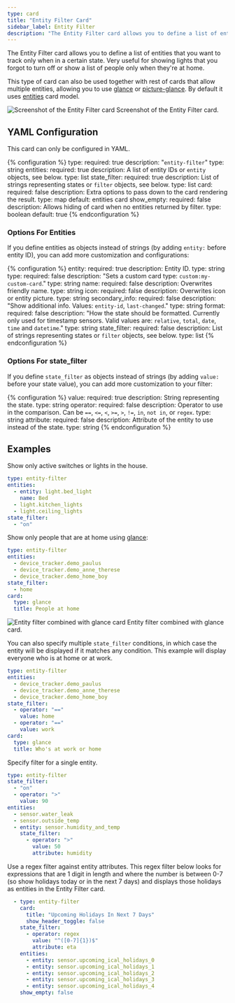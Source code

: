 ```yaml
---
type: card
title: "Entity Filter Card"
sidebar_label: Entity Filter
description: "The Entity Filter card allows you to define a list of entities that you want to track only when in a certain state. Very useful for showing lights that you forgot to turn off or show a list of people only when they're at home. "
---
```


The Entity Filter card allows you to define a list of entities that you want to track only when in a certain state. Very useful for showing lights that you forgot to turn off or show a list of people only when they're at home.

This type of card can also be used together with rest of cards that allow multiple entities, allowing you to use [glance](/lovelace/glance/) or [picture-glance](/lovelace/picture-glance/). By default it uses [entities](/lovelace/entities/) card model.

<p class='img'>
<img src='/images/lovelace/lovelace_entity_filter.png' alt='Screenshot of the Entity Filter card'>
Screenshot of the Entity Filter card.
</p>

## YAML Configuration

This card can only be configured in YAML.

{% configuration %}
type:
  required: true
  description: "`entity-filter`"
  type: string
entities:
  required: true
  description: A list of entity IDs or `entity` objects, see below.
  type: list
state_filter:
  required: true
  description: List of strings representing states or `filter` objects, see below.
  type: list
card:
  required: false
  description: Extra options to pass down to the card rendering the result.
  type: map
  default: entities card
show_empty:
  required: false
  description: Allows hiding of card when no entities returned by filter.
  type: boolean
  default: true
{% endconfiguration %}

### Options For Entities

If you define entities as objects instead of strings (by adding `entity:` before entity ID), you can add more customization and configurations:

{% configuration %}
entity:
  required: true
  description: Entity ID.
  type: string
type:
  required: false
  description: "Sets a custom card type: `custom:my-custom-card`."
  type: string
name:
  required: false
  description: Overwrites friendly name.
  type: string
icon:
  required: false
  description: Overwrites icon or entity picture.
  type: string
secondary_info:
  required: false
  description: "Show additional info. Values: `entity-id`, `last-changed`."
  type: string
format:
  required: false
  description: "How the state should be formatted. Currently only used for timestamp sensors. Valid values are: `relative`, `total`, `date`, `time` and `datetime`."
  type: string
state_filter:
  required: false
  description: List of strings representing states or `filter` objects, see below.
  type: list
{% endconfiguration %}

### Options For state_filter

If you define `state_filter` as objects instead of strings (by adding `value:` before your state value), you can add more customization to your filter:

{% configuration %}
value:
  required: true
  description: String representing the state.
  type: string
operator:
  required: false
  description: Operator to use in the comparison. Can be `==`, `<=`, `<`, `>=`, `>`, `!=`, `in`, `not in`, or `regex`.
  type: string
attribute:
  required: false
  description: Attribute of the entity to use instead of the state.
  type: string
{% endconfiguration %}

## Examples

Show only active switches or lights in the house.

```yaml
type: entity-filter
entities:
  - entity: light.bed_light
    name: Bed
  - light.kitchen_lights
  - light.ceiling_lights
state_filter:
  - "on"
```

Show only people that are at home using [glance](/lovelace/glance/):

```yaml
type: entity-filter
entities:
  - device_tracker.demo_paulus
  - device_tracker.demo_anne_therese
  - device_tracker.demo_home_boy
state_filter:
  - home
card:
  type: glance
  title: People at home
```

<p class='img'>
  <img src='/images/lovelace/lovelace_entity_filter_glance.png' alt='Entity filter combined with glance card'>
  Entity filter combined with glance card.
</p>

You can also specify multiple `state_filter` conditions, in which case the entity will be displayed if it matches any condition. This example will display everyone who is at home or at work.

```yaml
type: entity-filter
entities:
  - device_tracker.demo_paulus
  - device_tracker.demo_anne_therese
  - device_tracker.demo_home_boy
state_filter:
  - operator: "=="
    value: home
  - operator: "=="
    value: work    
card:
  type: glance
  title: Who's at work or home
```

Specify filter for a single entity.

```yaml
type: entity-filter
state_filter:
  - "on"
  - operator: ">"
    value: 90
entities:
  - sensor.water_leak
  - sensor.outside_temp
  - entity: sensor.humidity_and_temp
    state_filter:
      - operator: ">"
        value: 50
        attribute: humidity
```

Use a regex filter against entity attributes. This regex filter below looks for expressions that are 1 digit in length and where the number is between 0-7 (so show holidays today or in the next 7 days) and displays those holidays as entities in the Entity Filter card.

```yaml
  - type: entity-filter
    card:
      title: "Upcoming Holidays In Next 7 Days"
      show_header_toggle: false
    state_filter:
      - operator: regex
        value: "^([0-7]{1})$"
        attribute: eta
    entities:
      - entity: sensor.upcoming_ical_holidays_0
      - entity: sensor.upcoming_ical_holidays_1
      - entity: sensor.upcoming_ical_holidays_2
      - entity: sensor.upcoming_ical_holidays_3
      - entity: sensor.upcoming_ical_holidays_4
    show_empty: false
```
